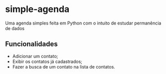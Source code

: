 # simple-agenda
 Uma agenda simples feita em Python com o intuito de estudar permanência de dados
 
 ## Funcionalidades
 * Adicionar um contato;
 * Exibir os contatos já cadastrados;
 * Fazer a busca de um contato na lista de contatos.
